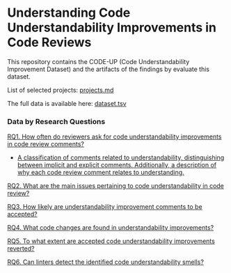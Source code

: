 # Understanding Code Understandability Improvements in Code Reviews

This repository contains the CODE-UP (Code Understandability Improvement Dataset) and the artifacts of the findings by evaluate this dataset.

List of selected projects: [projects.md](projects.md)

The full data is available here: [dataset.tsv](csv/dataset.tsv)

### Data by Research Questions

[RQ1. How often do reviewers ask for code understandability improvements in code review comments?](RQ1.md)

* [A classification of comments related to understandability, distinguishing between implicit and explicit comments. Additionally, a description of why each code review comment relates to understanding.](RQ1_subsample.md)

[RQ2. What are the main issues pertaining to code understandability in code review?](RQ2.md)

[RQ3. How likely are understandability improvement comments to be accepted?](RQ3.md)

[RQ4. What code changes are found in understandability improvements?](RQ4.md)

[RQ5. To what extent are accepted code understandability improvements reverted?](RQ5.md)

[RQ6. Can linters detect the identified code understandability smells?](RQ6.md)
